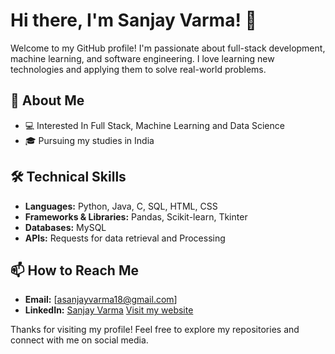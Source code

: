 
# Hi there, I'm Sanjay Varma! 👋

Welcome to my GitHub profile! I'm passionate about full-stack development, machine learning, and software engineering. I love learning new technologies and applying them to solve real-world problems.

## 🚀 About Me

- 💻 Interested In Full Stack, Machine Learning and Data Science
- 🎓 Pursuing my studies in India

## 🛠️ Technical Skills

- **Languages:** Python, Java, C, SQL, HTML, CSS
- **Frameworks & Libraries:** Pandas, Scikit-learn, Tkinter
- **Databases:** MySQL
- **APIs:** Requests for data retrieval and Processing

## 📫 How to Reach Me

- **Email:** [asanjayvarma18@gmail.com]
- **LinkedIn:** [Sanjay Varma](https://www.linkedin.com/in/addada-sanjay-varma-5a0b382a4/)
[Visit my website](https://sanjayvarma.site)


Thanks for visiting my profile! Feel free to explore my repositories and connect with me on social media.
